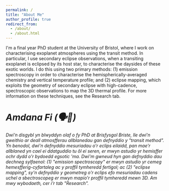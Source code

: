 ```yaml
---
permalink: /
title: "About Me"
author_profile: true
redirect_from: 
  - /about/
  - /about.html
---
```


I'm a final year PhD student at the University of Bristol, where I work on characterising exoplanet atmospheres using the transit method. In particular, I use secondary eclipse observations, when a transiting exoplanet is eclipsed by its host star, to characterise the daysides of these exotic worlds. I do this using two primary methods: (1) emission spectroscopy in order to characterise the hemispherically-averaged chemistry and vertical temperature profile; and (2) eclipse mapping, which exploits the geometry of secondary eclipse with high-cadence, spectroscopic observations to map the 3D thermal profile. For more information on these techniques, see the Research tab.

_Amdana Fi (🗣️🏴󠁧󠁢󠁷󠁬󠁳󠁿)_
======
_Dwi'n disgybl yn blwyddyn olaf o fy PhD at Brisfysgol Briste, lle dwi'n gweithio ar deall atmosfferau allblanedau gan defnyddio y "transit method". Yn benodol, dwi'n defnyddio mesuriadau o'r eclips eilaidd, pan mae'r allblaned yn cael ei ddatguddio tu ôl ei seren, er mwyn astudio yr hemisffer ochr dydd o'r bydoedd egsotic 'ma. Dwi'm gwneud hyn gan defnyddio dau dechneg sylfaenol: (1) "emission spectroscopy" er mwyn astudio yr cemeg hemesfferig-cyfartaleg ac y proffil tymheredd fertigol; ac (2) "eclipse mapping", sy'n defnyddio y geometreg o'r eclips efo mesuriadau cadens uchel a sbectroscopeg er mwyn mapio'r proffil tymheredd mewn 3D. Am mwy wybodaeth, cer i'r tab "Research"._

[//]: # (What I'm Interested In)

[//]: # (======)

[//]: # (Dan is typing...)

[//]: # (The primary aim of my PhD is to use eclipse mapping in order to better understand exoplanet atmospheric dynamics, particularly how they vary across the population and what are the first-order effects that govern them. To achieve these goals, I am interested in:)

[//]: # ()
[//]: # (&#40;1&#41; Expanding the number of eclipse mapping observatories.)

[//]: # (Only JWST data has proven to be of sufficient calibre to successfully apply this method to multiple targets, whilst Spitzer)

[//]: # (data could only yield results for the single most optimal target, HD 189733b. The capabilities of the upcoming Ariel mission falls between the two,)

[//]: # (and so it could potentially join JWST as a vital tool for facilitating such studies. In particular, as a dedicated exoplanet mission, it has the potential for population-level mapping studies, something which JWST, as an oversubscribed general observatory, could never feasibly facilitate.)

[//]: # (As such, I spent 3 months at ESA's European Space Research and Technology Centre)

[//]: # (&#40;ESTEC&#41;, The Netherlands, as part of the ESA Archival Research Visitor Programme. There, I used existing JWST eclipse maps with simulations and analytic methods in order)

[//]: # (to assess Ariel's future eclipse mapping abilities. The results of this work are in prep, presenting the wide-ranging mapping capabilities Ariel will possess, and strategies for facilitating the most wide-ranging mapping survey to date.)

[//]: # ()
[//]: # (&#40;2&#41; Expanding the number of eclipse mappable planets.)

[//]: # (One limitation with eclipse mapping is that we require very optimal targets to be able to do it because the signals are very difficult to measure.)

[//]: # (In particular, we tend to favour short period planets for which we can measure entire phase curves;)

[//]: # (adding in this phase data tells us a lot about the longitudinal profile of the atmosphere as the planet rotates on its orbit, so combining that information with what we get in ingress/egress gives us much better constrained maps.)

[//]: # (But of course, asking for a full phase curve on JWST isn’t easy, and is basically impossible for planets with periods longer than a day or two.)

[//]: # (So that really limits the parameter space of targets that we can eclipse map.)

[//]: # (So in JWST cycle 3, I put in an eclipse mapping proposal with a new observing strategy that is designed to give us the highest amount of information content in our maps whilst minimising the charge time on the telescope.)

[//]: # (And the motivation behind this strategy is that, essentially, all the added benefits that a phase curve provides to our eclipse maps comes from our ability to measure the location of the peak of the phase curve, which corresponds to the longitudinal location of the hotspot.)

[//]: # (So by characterising this peak, we essentially get a second, independent measurement of the longitudinal profile, which validates and anchors our constraints from ingress/egress. )

[//]: # (This not only increases our longitudinal constraints, though, which as I showed earlier is vital for characterising the atmospheric dynamics, but it also in turn helps break degeneracies with the latitudinal signals.)

[//]: # (So by extending the pre-eclipse baseline of our light curve to capture this peak, we effectively get all the benefits of measuring a full phase curve for a fraction the observing time, which really expands the parameter space of targets that we can map with JWST.)

[//]: # (But, while this solves our longitudinal problem, it doesn’t completely fix our latitudinal problem, because it can’t break degeneracies if those signals aren’t detectable in the first place. And since latitudinal signals are localised to ingress/egress, because they’re only scanned over during eclipse, this extra phase information doesn’t increase our ability to do that.)

[//]: # (But, that means that the problem actually kind of feeds into the solution, because by observing two eclipses, we get enough of a signal boost in ingress/egress to accurately recover the latitudinal signals, and precisely because they’re localised here, we only need to boost our signal in this limited region of the light curve.)

[//]: # (So this second observation doesn’t need this long pre-eclipse baseline, and so it can be much shorter.)

[//]: # (So in total, this entire observation of two eclipses totals fewer than 20 hours of science time, whereas a full phase curve strategy would have been a minimum of 80 hours, so this gives us about a 4x improvement in efficiency.)

[//]: # (And to show you how well it works, here are the posteriors that we get out of our ability to recover the hotspot location in both longitude on the left and latitude on the right using different observing strategies.)

[//]: # (So in blue is what we’d get using the extended pre-eclipse baseline, but with only one eclipse; in orange is what we’d get from two eclipses, but with standard 1:1 baseline; and in green is the combination of the two, which makes up our optimised strategy.)

[//]: # (So you can see that, exactly as we predicted, extending our pre-eclipse baseline is what really improves our longitudinal precision here, while the addition of the 2nd eclipse is what really increases our latitudinal accuracy.)

[//]: # (So overall, our optimised strategy in green is what gives you the best results all round.)

[//]: # (So by using this strategy for future proposals, we’re really opening up the parameter space to mapping longer period planets using only a fraction of the observing time.)

[//]: # (Fy Diddordebau Astudiol)

[//]: # (======)

[//]: # (Mae Dan yn teipio...)


